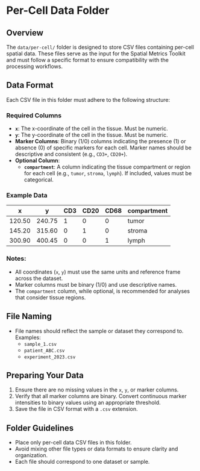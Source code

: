 
# Per-Cell Data Folder

## Overview

The `data/per-cell/` folder is designed to store CSV files containing per-cell spatial data. These files serve as the input for the Spatial Metrics Toolkit and must follow a specific format to ensure compatibility with the processing workflows.

## Data Format

Each CSV file in this folder must adhere to the following structure:

### Required Columns

- **`x`**: The x-coordinate of the cell in the tissue. Must be numeric.
- **`y`**: The y-coordinate of the cell in the tissue. Must be numeric.
- **Marker Columns**: Binary (1/0) columns indicating the presence (1) or absence (0) of specific markers for each cell. Marker names should be descriptive and consistent (e.g., `CD3+`, `CD20+`).
- **Optional Column**:  
  - **`compartment`**: A column indicating the tissue compartment or region for each cell (e.g., `tumor`, `stroma`, `lymph`). If included, values must be categorical.

### Example Data

| x       | y       | CD3 | CD20 | CD68 | compartment |
|---------|---------|-----|------|------|-------------|
| 120.50  | 240.75  | 1   | 0    | 0    | tumor       |
| 145.20  | 315.60  | 0   | 1    | 0    | stroma      |
| 300.90  | 400.45  | 0   | 0    | 1    | lymph       |

### Notes:
- All coordinates (`x`, `y`) must use the same units and reference frame across the dataset.
- Marker columns must be binary (1/0) and use descriptive names.
- The `compartment` column, while optional, is recommended for analyses that consider tissue regions.

## File Naming

- File names should reflect the sample or dataset they correspond to. Examples:
  - `sample_1.csv`
  - `patient_ABC.csv`
  - `experiment_2023.csv`

## Preparing Your Data

1. Ensure there are no missing values in the `x`, `y`, or marker columns.
2. Verify that all marker columns are binary. Convert continuous marker intensities to binary values using an appropriate threshold.
3. Save the file in CSV format with a `.csv` extension.

## Folder Guidelines

- Place only per-cell data CSV files in this folder.
- Avoid mixing other file types or data formats to ensure clarity and organization.
- Each file should correspond to one dataset or sample.

